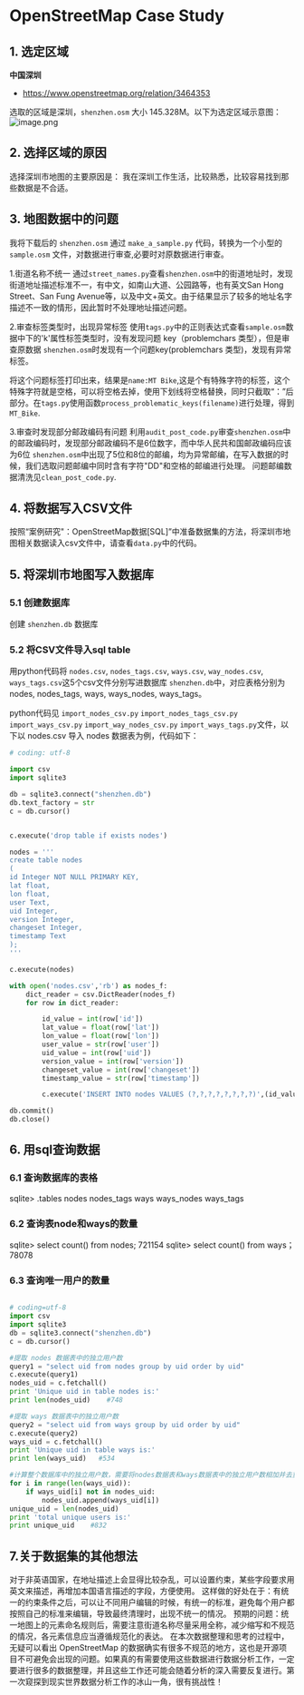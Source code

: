 
# OpenStreetMap Case Study 

## 1. 选定区域

**中国深圳**
- https://www.openstreetmap.org/relation/3464353

选取的区域是深圳，`shenzhen.osm` 大小 145.328M。以下为选定区域示意图：
![image.png](https://upload-images.jianshu.io/upload_images/9246628-bc9e4e32031ea43f.png?imageMogr2/auto-orient/strip%7CimageView2/2/w/1240)

## 2. 选择区域的原因
选择深圳市地图的主要原因是： 我在深圳工作生活，比较熟悉，比较容易找到那些数据是不合适。

## 3. 地图数据中的问题
我将下载后的 `shenzhen.osm` 通过 `make_a_sample.py` 代码，转换为一个小型的 `sample.osm` 文件，对数据进行审查,必要时对原数据进行审查。

1.街道名称不统一
通过`street_names.py`查看`shenzhen.osm`中的街道地址时，发现街道地址描述标准不一，有中文，如南山大道、公园路等，也有英文San Hong Street、San Fung Avenue等，以及中文+英文。由于结果显示了较多的地址名字描述不一致的情形，因此暂时不处理地址描述问题。

2.审查标签类型时，出现异常标签
使用`tags.py`中的正则表达式查看`sample.osm`数据中<tag>下的'k'属性标签类型时，没有发现问题 key（problemchars 类型），但是审查原数据
`shenzhen.osm`时发现有一个问题key(problemchars 类型)，发现有异常标签。

将这个问题标签打印出来，结果是`name:MT Bike`,这是个有特殊字符的标签，这个特殊字符就是空格，可以将空格去掉，使用下划线将空格替换，同时只截取“：”后部分。在`tags.py`使用函数`process_problematic_keys(filename)`进行处理，得到`MT_Bike`.

3.审查时发现部分邮政编码有问题
利用`audit_post_code.py`审查`shenzhen.osm`中的邮政编码时，发现部分邮政编码不是6位数字，而中华人民共和国邮政编码应该为6位
`shenzhen.osm`中出现了5位和8位的邮编，均为异常邮编，在写入数据的时候，我们选取问题邮编中同时含有字符"DD"和空格的邮编进行处理。
问题邮编数据清洗见`clean_post_code.py`.

## 4. 将数据写入CSV文件
按照“案例研究"：OpenStreetMap数据[SQL]”中准备数据集的方法，将深圳市地图相关数据读入csv文件中，请查看`data.py`中的代码。

## 5. 将深圳市地图写入数据库
### 5.1 创建数据库
创建 `shenzhen.db` 数据库

### 5.2 将CSV文件导入sql table 
用python代码将 `nodes.csv`, `nodes_tags.csv`, `ways.csv`, `way_nodes.csv`, `ways_tags.csv`这5个csv文件分别写进数据库 `shenzhen.db`中，对应表格分别为 nodes, nodes_tags, ways, ways_nodes, ways_tags。

python代码见 `import_nodes_csv.py` `import_nodes_tags_csv.py` `import_ways_csv.py` `import_way_nodes_csv.py` `import_ways_tags.py`文件，以下以 nodes.csv 导入 nodes 数据表为例，代码如下：
```python
# coding: utf-8

import csv
import sqlite3

db = sqlite3.connect("shenzhen.db")
db.text_factory = str
c = db.cursor()


c.execute('drop table if exists nodes')

nodes = '''
create table nodes
(
id Integer NOT NULL PRIMARY KEY,
lat float,
lon float,
user Text,
uid Integer,
version Integer,
changeset Integer,
timestamp Text
);
'''

c.execute(nodes) 

with open('nodes.csv','rb') as nodes_f: 
    dict_reader = csv.DictReader(nodes_f) 
    for row in dict_reader:

        id_value = int(row['id'])
        lat_value = float(row['lat'])
        lon_value = float(row['lon'])
        user_value = str(row['user'])
        uid_value = int(row['uid'])
        version_value = int(row['version'])
        changeset_value = int(row['changeset'])
        timestamp_value = str(row['timestamp'])

        c.execute('INSERT INTO nodes VALUES (?,?,?,?,?,?,?,?)',(id_value,lat_value,lon_value,user_value,uid_value,version_value,changeset_value,timestamp_value))

db.commit()
db.close()
```

## 6. 用sql查询数据

### 6.1 查询数据库的表格
sqlite> .tables
nodes nodes_tags ways ways_nodes ways_tags

### 6.2 查询表node和ways的数量

sqlite> select count() from nodes; 721154 
sqlite> select count() from ways； 78078

### 6.3 查询唯一用户的数量

```python

# coding=utf-8
import csv
import sqlite3
db = sqlite3.connect("shenzhen.db")
c = db.cursor()

#提取 nodes 数据表中的独立用户数
query1 = "select uid from nodes group by uid order by uid"
c.execute(query1)
nodes_uid = c.fetchall()
print 'Unique uid in table nodes is:'
print len(nodes_uid)    #748

#提取 ways 数据表中的独立用户数
query2 = "select uid from ways group by uid order by uid"
c.execute(query2)
ways_uid = c.fetchall()
print 'Unique uid in table ways is:'
print len(ways_uid)   #534

#计算整个数据库中的独立用户数，需要将nodes数据表和ways数据表中的独立用户数相加并去重
for i in range(len(ways_uid)):
    if ways_uid[i] not in nodes_uid:
        nodes_uid.append(ways_uid[i])
unique_uid = len(nodes_uid)
print 'total unique users is:'
print unique_uid    #832

```
## 7.关于数据集的其他想法
对于非英语国家，在地址描述上会显得比较杂乱，可以设置约束，某些字段要求用英文来描述，再增加本国语言描述的字段，方便使用。
这样做的好处在于：有统一的约束条件之后，可以让不同用户编辑的时候，有统一的标准，避免每个用户都按照自己的标准来编辑，导致最终清理时，出现不统一的情况。
预期的问题：统一地图上的元素命名规则后，需要注意街道名称尽量采用全称，减少缩写和不规范的情况，各元素信息应当遵循规范化的表达。
在本次数据整理和思考的过程中，无疑可以看出 OpenStreetMap 的数据确实有很多不规范的地方，这也是开源项目不可避免会出现的问题。如果真的有需要使用这些数据进行数据分析工作，一定要进行很多的数据整理，并且这些工作还可能会随着分析的深入需要反复进行。第一次窥探到现实世界数据分析工作的冰山一角，很有挑战性！
